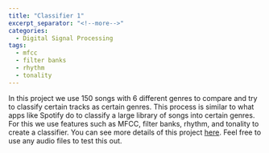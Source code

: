 ```yaml
---
title: "Classifier 1"
excerpt_separator: "<!--more-->"
categories:
  - Digital Signal Processing
tags:
  - mfcc
  - filter banks
  - rhythm
  - tonality
---
```


In this project we use 150 songs with 6 different genres to compare and try to classify certain tracks as certain genres. This process is similar to what apps like Spotify do to classify a large library of songs into certain genres. For this we use features such as MFCC, filter banks, rhythm, and tonality to create a classifier. You can see more details of this project <a href="http://boulderpogoraids.tk/Tao_Jesse_Lab3">here</a>. Feel free to use any audio files to test this out. 
